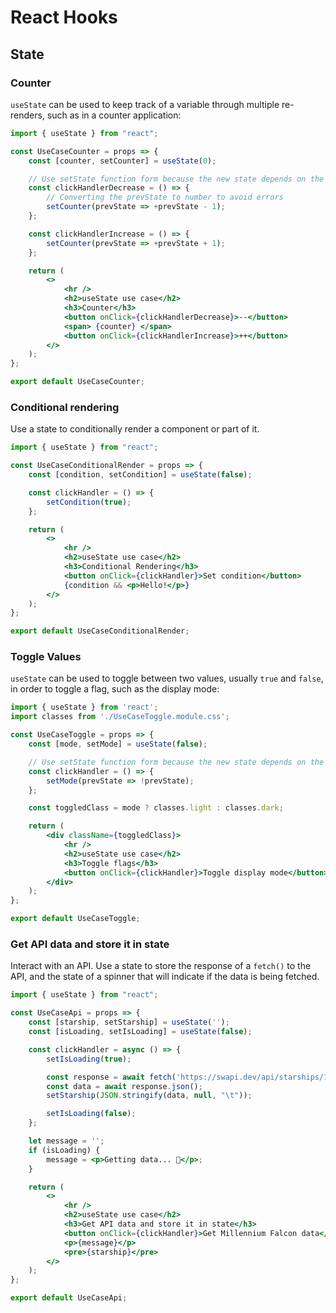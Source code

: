 # React Hooks

## State

### Counter

```useState``` can be used to keep track of a variable through multiple re-renders, such as in a counter application:
```jsx
import { useState } from "react";

const UseCaseCounter = props => {
    const [counter, setCounter] = useState(0);

    // Use setState function form because the new state depends on the previous one
    const clickHandlerDecrease = () => {
        // Converting the prevState to number to avoid errors
        setCounter(prevState => +prevState - 1);
    };

    const clickHandlerIncrease = () => {
        setCounter(prevState => +prevState + 1);
    };

    return (
        <>
            <hr />
            <h2>useState use case</h2>
            <h3>Counter</h3>
            <button onClick={clickHandlerDecrease}>--</button>
            <span> {counter} </span>
            <button onClick={clickHandlerIncrease}>++</button>
        </>
    );
};

export default UseCaseCounter;
```

### Conditional rendering
Use a state to conditionally render a component or part of it.
```jsx
import { useState } from "react";

const UseCaseConditionalRender = props => {
    const [condition, setCondition] = useState(false);

    const clickHandler = () => {
        setCondition(true);
    };

    return (
        <>
            <hr />
            <h2>useState use case</h2>
            <h3>Conditional Rendering</h3>
            <button onClick={clickHandler}>Set condition</button>
            {condition && <p>Hello!</p>}
        </>
    );
};

export default UseCaseConditionalRender;
```
### Toggle Values
```useState``` can be used to toggle between two values, usually ```true``` and ```false```, in order to toggle a flag, such as the display mode:
```jsx
import { useState } from 'react';
import classes from './UseCaseToggle.module.css';

const UseCaseToggle = props => {
    const [mode, setMode] = useState(false);

    // Use setState function form because the new state depends on the previous one
    const clickHandler = () => {
        setMode(prevState => !prevState);
    };

    const toggledClass = mode ? classes.light : classes.dark;

    return (
        <div className={toggledClass}>
            <hr />
            <h2>useState use case</h2>
            <h3>Toggle flags</h3>
            <button onClick={clickHandler}>Toggle display mode</button>
        </div>
    );
};

export default UseCaseToggle;
```

### Get API data and store it in state
Interact with an API. Use a state to store the response of a ```fetch()``` to the API, and the state of a spinner that will indicate if the data is being fetched.
```jsx
import { useState } from "react";

const UseCaseApi = props => {
    const [starship, setStarship] = useState('');
    const [isLoading, setIsLoading] = useState(false);

    const clickHandler = async () => {
        setIsLoading(true);

        const response = await fetch('https://swapi.dev/api/starships/10');
        const data = await response.json();
        setStarship(JSON.stringify(data, null, "\t"));

        setIsLoading(false);
    };

    let message = '';
    if (isLoading) {
        message = <p>Getting data... 🚀</p>;
    }

    return (
        <>
            <hr />
            <h2>useState use case</h2>
            <h3>Get API data and store it in state</h3>
            <button onClick={clickHandler}>Get Millennium Falcon data</button>
            <p>{message}</p>
            <pre>{starship}</pre>
        </>
    );
};

export default UseCaseApi;
```
